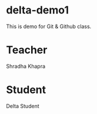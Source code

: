# delta-demo1
 This is demo for Git &amp; Github class.

# Teacher
Shradha Khapra
# Student
Delta Student